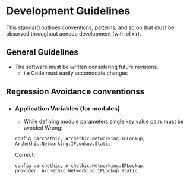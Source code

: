 #    Development Guidelines
This standard outlines conventions, patterns, and so on that must be observed throughout aenode development (with elixir).

## General Guidelines


- The software must be written considering future revisions.
    - i.e Code must easily accomodate changes



## Regression Avoidance conventionss

- ### Application Variables (for modules)
    -  While defining module parameters  single key value pairs must be avoided
    Wrong:
     ```    
     config :archethic, Archethic.Networking.IPLookup,
     Archethic.Networking.IPLookup.Static
     ```
    Correct:
     ```    
     config :archethic, Archethic.Networking.IPLookup,
     provider: Archethic.Networking.IPLookup.Static
     ```

